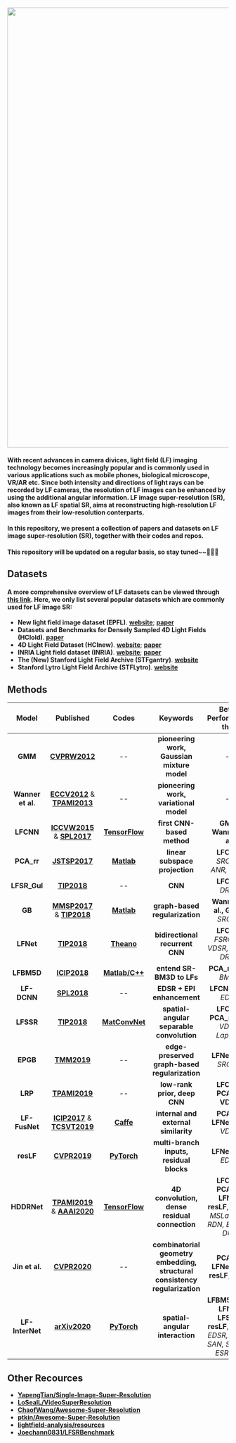 ### <img src="https://raw.github.com/YingqianWang/Awesome-LF-Image-SR/master/Fig/Thumbnail.jpg" width="1000">
#### With recent advances in camera divices, light field (LF) imaging technology becomes increasingly popular and is commonly used in various applications such as mobile phones, biological microscope, VR/AR etc. Since both intensity and directions of light rays can be recorded by LF cameras, the resolution of LF images can be enhanced by using the additional angular information. LF image super-resolution (SR), also known as LF spatial SR, aims at reconstructing high-resolution LF images from their low-resolution conterparts.
#### In this repository, we present a collection of papers and datasets on LF image super-resolution (SR), together with their codes and repos. 
#### This repository will be updated on a regular basis, so stay tuned~~🎉🎉🎉

## Datasets
#### A more comprehensive overview of LF datasets can be viewed through [**this link**](https://github.com/lightfield-analysis/resources). Here, we only list several popular datasets which are commonly used for LF image SR: 
* **New light field image dataset (EPFL)**. [**website**](https://www.epfl.ch/labs/mmspg/downloads/epfl-light-field-image-dataset/); [**paper**](https://infoscience.epfl.ch/record/218363/files/Qomex2016_shortpaper.pdf?version=1)
* **Datasets and Benchmarks for Densely Sampled 4D Light Fields (HCIold)**. [**paper**](https://pdfs.semanticscholar.org/1a86/e03c229adb5b94e1f43f8508f033f74e94ae.pdf)
* **4D Light Field Dataset (HCInew)**. [**website**](https://lightfield-analysis.uni-konstanz.de/); [**paper**](https://infoscience.epfl.ch/record/218363/files/Qomex2016_shortpaper.pdf?version=1)
* **INRIA Light field dataset (INRIA)**. [**website**](https://www.irisa.fr/temics/demos/lightField/LowRank2/datasets/datasets.html); [**paper**](https://hal.archives-ouvertes.fr/hal-01720622/file/LFInpaintTIP.pdf)
* **The (New) Stanford Light Field Archive (STFgantry)**. [**website**](http://lightfield.stanford.edu/)
* **Stanford Lytro Light Field Archive (STFLytro)**. [**website**](http://lightfields.stanford.edu/LF2016.html)



## Methods
|     Model     |   Published |  Codes | Keywords | Better Performance than|
| :----------: |  :-----: | :-------: | :-------: | :-------: |
| **GMM** | [**CVPRW2012**](https://www.ece.rice.edu/~av21/Documents/2012/Light%20field%20denoising,%20light%20field%20superresolution%20and%20stereo%20camera%20based%20refocussing%20using%20a%20GMM%20light%20field%20patch%20prior.pdf) | -- | **pioneering work, Gaussian mixture model** | -- |
| **Wanner et al.** | [**ECCV2012**](https://projet.liris.cnrs.fr/imagine/pub/proceedings/ECCV-2012/papers/7576/75760608.pdf) & [**TPAMI2013**](https://ieeexplore.ieee.org/abstract/document/6574844/) | -- | **pioneering work, variational model** | -- |
| **LFCNN** | [**ICCVW2015**](http://openaccess.thecvf.com/content_iccv_2015_workshops/w3/papers/Yoon_Learning_a_Deep_ICCV_2015_paper.pdf) & [**SPL2017**](https://ieeexplore.ieee.org/abstract/document/7856946) | [**TensorFlow**](https://github.com/youngjinYoon/SPL_LF_SR) | **first CNN-based method** | **GMM, Wanner et al.** |
| **PCA_rr** | [**JSTSP2017**](https://hal.archives-ouvertes.fr/hal-01591488/file/lightfield_SR_v02.pdf) | [**Matlab**](https://github.com/rrfarr/LF-Editing) | **linear subspace projection** | **LFCNN**, *SRCNN, ANR, NCSR* |
| **LFSR_Gul** | [**TIP2018**](https://arxiv.org/pdf/1707.00815) | -- | **CNN** | **LFCNN**, *DRRN* |
| **GB** | [**MMSP2017**](https://infoscience.epfl.ch/record/230084/files/superMMSP_1.pdf) & [**TIP2018**](https://arxiv.org/pdf/1701.02141) | [**Matlab**](https://github.com/rossimattia/light-field-super-resolution) | **graph-based regularization** | **Wanner et al., GMM**, *SRCNN* |
| **LFNet** | [**TIP2018**](https://ieeexplore.ieee.org/abstract/document/8356655/) | [**Theano**](https://github.com/wylcasia/LFNet) | **bidirectional recurrent CNN** | **LFCNN**, *FSRCNN, VDSR, BRCN, DRRN* |
| **LFBM5D** | [**ICIP2018**](https://v-sense.scss.tcd.ie/wp-content/uploads/2018/05/LFBM5D_SR.pdf) | [**Matlab/C++**](https://github.com/V-Sense/LFBM5D/tree/SR) | **entend SR-BM3D to LFs** | **PCA_rr**, *SR-BM3D* |
| **LF-DCNN** | [**SPL2018**](https://ieeexplore.ieee.org/abstract/document/8411485) | -- | **EDSR + EPI enhancement** | **LFCNN, GB**, *EDSR* |
| **LFSSR** | [**TIP2018**](https://ieeexplore.ieee.org/abstract/document/8561240) | [**MatConvNet**](https://github.com/spatialsr/DeepLightFieldSSR) | **spatial-angular separable convolution** | **LFCNN, PCA_rr, GB**, *VDSR, LapSRN* |
| **EPGB** | [**TMM2019**](https://ieeexplore.ieee.org/abstract/document/8861391) | -- | **edge-preserved graph-based regularization** | **LFNet, GB**, *SRCNN* |
| **LRP** | [**TPAMI2019**](https://arxiv.org/pdf/1801.04314) | -- | **low-rank prior, deep CNN** | **LFCNN, PCA_rr, VDSR** |
| **LF-FusNet** | [**ICIP2017**](https://ieeexplore.ieee.org/abstract/document/8296554) & [**TCSVT2019**](https://ieeexplore.ieee.org/abstract/document/8733069/) | [**Caffe**](https://github.com/Joechann0831/LFSR-FusNet) | **internal and external similarity** | **PCA_rr, LFNet, GB,** *VDSR* |
| **resLF** | [**CVPR2019**](http://openaccess.thecvf.com/content_CVPR_2019/papers/Zhang_Residual_Networks_for_Light_Field_Image_Super-Resolution_CVPR_2019_paper.pdf) | [**PyTorch**](https://github.com/shuozh/resLF) | **multi-branch inputs, residual blocks** | **LFNet, GB**, *EDSR* |
| **HDDRNet** | [**TPAMI2019**](https://arxiv.org/pdf/1910.01426.pdf) & [**AAAI2020**](https://www.aaai.org/Papers/AAAI/2020GB/AAAI-MengN.6416.pdf) | [**TensorFlow**](https://github.com/monaen/LightFieldReconstruction) | **4D convolution, dense residual connection** | **LFCNN, PCA_rr, LFNet, resLF**, *VDSR, MSLapSRN, RDN, ESPCN, DUF* |
| **Jin et al.** | [**CVPR2020**](https://arxiv.org/pdf/2004.02215.pdf) | -- | **combinatorial geometry embedding, structural consistency regularization** | **PCA_rr, LFNet, GB, resLF**, *EDSR* |
| **LF-InterNet** | [**arXiv2020**](https://arxiv.org/pdf/1912.07849v2.pdf) | [**PyTorch**](https://github.com/YingqianWang/LF-InterNet) | **spatial-angular interaction** | **LFBM5D, GB, LFNet, LFSSR, resLF**, *VDSR, EDSR, RCAN, SAN, SRGAN, ESRGAN* |


## Other Recources
* [**YapengTian/Single-Image-Super-Resolution**](https://github.com/YapengTian/Single-Image-Super-Resolution)
* [**LoSealL/VideoSuperResolution**](https://github.com/LoSealL/VideoSuperResolution)
* [**ChaofWang/Awesome-Super-Resolution**](https://github.com/ChaofWang/Awesome-Super-Resolution)
* [**ptkin/Awesome-Super-Resolution**](https://github.com/ptkin/Awesome-Super-Resolution)
* [**lightfield-analysis/resources**](https://github.com/lightfield-analysis/resources)
* [**Joechann0831/LFSRBenchmark**](https://github.com/Joechann0831/LFSRBenchmark)
